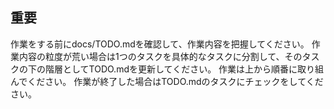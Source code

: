 ## 重要

作業をする前にdocs/TODO.mdを確認して、作業内容を把握してください。
作業内容の粒度が荒い場合は1つのタスクを具体的なタスクに分割して、そのタスクの下の階層としてTODO.mdを更新してください。
作業は上から順番に取り組んでください。
作業が終了した場合はTODO.mdのタスクにチェックをしてください。

